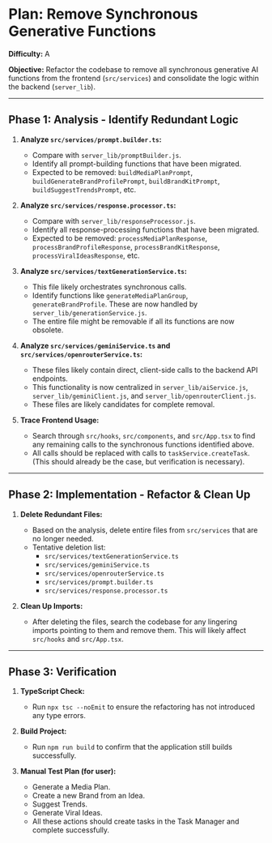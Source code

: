 # Plan: Remove Synchronous Generative Functions

**Difficulty:** A

**Objective:** Refactor the codebase to remove all synchronous generative AI functions from the frontend (`src/services`) and consolidate the logic within the backend (`server_lib`).

---

## Phase 1: Analysis - Identify Redundant Logic

1.  **Analyze `src/services/prompt.builder.ts`:**
    - Compare with `server_lib/promptBuilder.js`.
    - Identify all prompt-building functions that have been migrated.
    - Expected to be removed: `buildMediaPlanPrompt`, `buildGenerateBrandProfilePrompt`, `buildBrandKitPrompt`, `buildSuggestTrendsPrompt`, etc.

2.  **Analyze `src/services/response.processor.ts`:**
    - Compare with `server_lib/responseProcessor.js`.
    - Identify all response-processing functions that have been migrated.
    - Expected to be removed: `processMediaPlanResponse`, `processBrandProfileResponse`, `processBrandKitResponse`, `processViralIdeasResponse`, etc.

3.  **Analyze `src/services/textGenerationService.ts`:**
    - This file likely orchestrates synchronous calls.
    - Identify functions like `generateMediaPlanGroup`, `generateBrandProfile`. These are now handled by `server_lib/generationService.js`.
    - The entire file might be removable if all its functions are now obsolete.

4.  **Analyze `src/services/geminiService.ts` and `src/services/openrouterService.ts`:**
    - These files likely contain direct, client-side calls to the backend API endpoints.
    - This functionality is now centralized in `server_lib/aiService.js`, `server_lib/geminiClient.js`, and `server_lib/openrouterClient.js`.
    - These files are likely candidates for complete removal.

5.  **Trace Frontend Usage:**
    - Search through `src/hooks`, `src/components`, and `src/App.tsx` to find any remaining calls to the synchronous functions identified above.
    - All calls should be replaced with calls to `taskService.createTask`. (This should already be the case, but verification is necessary).

---

## Phase 2: Implementation - Refactor & Clean Up

1.  **Delete Redundant Files:**
    - Based on the analysis, delete entire files from `src/services` that are no longer needed.
    - Tentative deletion list:
        - `src/services/textGenerationService.ts`
        - `src/services/geminiService.ts`
        - `src/services/openrouterService.ts`
        - `src/services/prompt.builder.ts`
        - `src/services/response.processor.ts`

2.  **Clean Up Imports:**
    - After deleting the files, search the codebase for any lingering imports pointing to them and remove them. This will likely affect `src/hooks` and `src/App.tsx`.

---

## Phase 3: Verification

1.  **TypeScript Check:**
    - Run `npx tsc --noEmit` to ensure the refactoring has not introduced any type errors.

2.  **Build Project:**
    - Run `npm run build` to confirm that the application still builds successfully.

3.  **Manual Test Plan (for user):**
    - Generate a Media Plan.
    - Create a new Brand from an Idea.
    - Suggest Trends.
    - Generate Viral Ideas.
    - All these actions should create tasks in the Task Manager and complete successfully.
